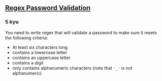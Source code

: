<h2><a href=https://www.codewars.com/kata/52e1476c8147a7547a000811/train/python target="_blank">Regex Password Validation</a></h2><h3>5 kyu</h3><p>You need to write regex that will validate a password to make sure it meets the following criteria:</p><ul><li>At least six characters long</li><li>contains a lowercase letter</li><li>contains an uppercase letter</li><li>contains a digit</li><li>only contains alphanumeric characters (note that <code>'_'</code> is not alphanumeric)</li></ul>